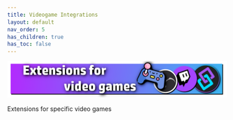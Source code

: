 ```yaml
---
title: Videogame Integrations
layout: default
nav_order: 5
has_children: true
has_toc: false
---
```


![Image](assets/media/games_title.png)

Extensions for specific video games
